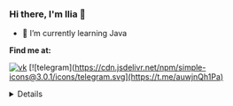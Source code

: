 ### Hi there, I'm **Ilia** 👋

- 🌱 I’m currently learning Java

**Find me at:**

[![vk](https://cdn.jsdelivr.net/npm/simple-icons@3.0.1/icons/vk.svg)](https://vk.com/grakzrfe)
[![telegram](https://cdn.jsdelivr.net/npm/simple-icons@3.0.1/icons/telegram.svg](https://t.me/auwjnQh1Pa)

<details>
  <summary>Details</summary>
<p align="left"> 
<h3 align="left">Languages:</h3>
<a href="https://en.wikipedia.org/wiki/C%2B%2B" target="blank">
  <img align="center" src="https://img.shields.io/badge/-C++-090909?style=for-the-badge&logo=C%2b%2b&logoColor=6296CC" alt="C++" height="30" width="70" />
</a>
<a href="https://www.java.com/ru/download/manual.jsp" target="blank">
  <img align="center" src="https://img.shields.io/badge/-Java-090909?style=for-the-badge&logo=Java&logoColor=00ff11" alt="Java" height="30" width="70" />
</a>
</p>

### Statistics
  <img src="https://github-readme-stats.vercel.app/api?username=alowu&show_icons=true" alt="GitHub stats">
  
### Trophy
![trophy](https://github-profile-trophy.vercel.app/?username=houarizegai)
</details>
